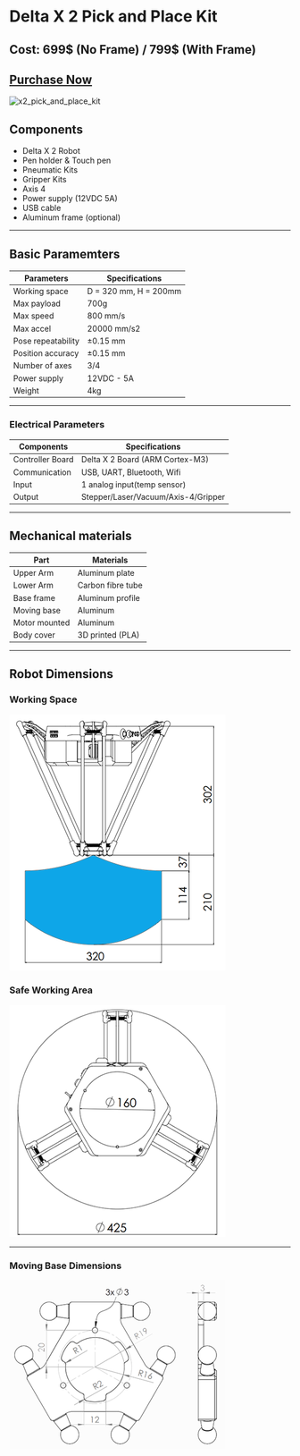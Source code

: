 # Delta X 2 Pick and Place Kit

## Cost: 699$ (No Frame) / 799$ (With Frame)

## [Purchase Now](https://deltaxstore.com/products/delta-x-2-pick-place-kit)

![x2_pick_and_place_kit](https://deltaxstore.com/cdn/shop/products/DeltaX2P_P-resize_1024x1024@2x.jpg?v=1597305301)

## Components

* Delta X 2 Robot
* Pen holder & Touch pen
* Pneumatic Kits
* Gripper Kits
* Axis 4
* Power supply (12VDC 5A)
* USB cable
* Aluminum frame (optional)

---

## Basic Paramemters

|Parameters                   | Specifications      |
|-----------------------------|---------------------|
|Working space                |D = 320 mm, H = 200mm|
|Max payload                  |700g                 |
|Max speed                    |800 mm/s             |
|Max accel                    |20000 mm/s2          |
|Pose repeatability           |±0.15 mm             |
|Position accuracy            |±0.15 mm             |
|Number of axes               |3/4                  |
|Power supply                 |12VDC - 5A           |
|Weight                       |4kg                  |

---

### Electrical Parameters

|Components                   | Specifications      |
|-----------------------------|---------------------|
|Controller Board             |Delta X 2 Board (ARM Cortex-M3)|
|Communication                |USB, UART, Bluetooth, Wifi   |
|Input                        |1 analog input(temp sensor)  |
|Output                       |Stepper/Laser/Vacuum/Axis-4/Gripper|

---

## Mechanical materials

|Part                         | Materials           |
|-----------------------------|---------------------|
|Upper Arm                    |Aluminum plate       |
|Lower Arm                    |Carbon fibre tube    |
|Base frame                   |Aluminum profile     |
|Moving base                  |Aluminum             |
|Motor mounted                |Aluminum             |
|Body cover                   |3D printed (PLA)     |

---

## Robot Dimensions

### Working Space

![x2_working_space_reach](x2_workingspace.png)

### Safe Working Area

![x2_working_space_dia](x2_workingspace_dia.png)

---

### Moving Base Dimensions

![x2_moving_base](x2_moving_base_small.png)
